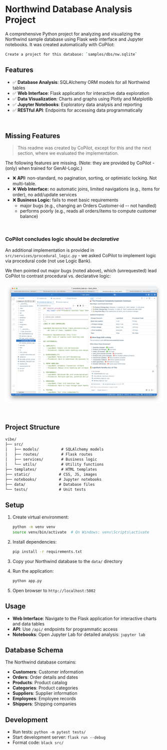 # Northwind Database Analysis Project

A comprehensive Python project for analyzing and visualizing the Northwind sample database using Flask web interface and Jupyter notebooks.  It was created automatically with CoPilot:

```bash
Create a project for this database: `samples/dbs/nw.sqlite`
```

## Features

- ✅ **Database Analysis**: SQLAlchemy ORM models for all Northwind tables
- ✅ **Web Interface**: Flask application for interactive data exploration
- ✅ **Data Visualization**: Charts and graphs using Plotly and Matplotlib
- ✅ **Jupyter Notebooks**: Exploratory data analysis and reporting
- ✅ **RESTful API**: Endpoints for accessing data programmatically

<br>

## Missing Features

> This readme was created by CoPilot, except for this and the next section, where we evaluated the implementation.

The following features are missing.   (Note: they are provided by CoPilot - (only) when trained for GenAI-Logic.)

- ❌ **API:** non-standard, no pagination, sorting, or optimistic locking.  Not multi-table.
- ❌ **Web Interface:** no automatic joins, limited navigations (e.g., items for order), no add/update services
- ❌ **Business Logic:** fails to meet basic requirements
   * major bugs (e.g., changing an Orders Customer-id -- not handled)
   * performs poorly (e.g., reads all orders/items to compute customer balance)

<br>

### CoPilot concludes logic should be *declarative*

An additional implementation is provided in `src/services/procedural_logic.py` - we asked CoPilot to implement logic via procedural code (not use Logic Bank).

We then pointed out major bugs (noted above), which (unrequested) lead CoPilot to contrast procedural vs. declarative logic:

![procedural-logic](screenshots/procedural_logic.png)

<br>

## Project Structure

```
vibe/
├── src/
│   ├── models/          # SQLAlchemy models
│   ├── routes/          # Flask routes
│   ├── services/        # Business logic
│   └── utils/           # Utility functions
├── templates/           # HTML templates
├── static/             # CSS, JS, images
├── notebooks/          # Jupyter notebooks
├── data/               # Database files
└── tests/              # Unit tests
```

## Setup

1. Create virtual environment:
   ```bash
   python -m venv venv
   source venv/bin/activate  # On Windows: venv\Scripts\activate
   ```

2. Install dependencies:
   ```bash
   pip install -r requirements.txt
   ```

3. Copy your Northwind database to the `data/` directory

4. Run the application:
   ```bash
   python app.py
   ```

5. Open browser to `http://localhost:5002`

## Usage

- **Web Interface**: Navigate to the Flask application for interactive charts and data tables
- **API**: Use `/api/` endpoints for programmatic access
- **Notebooks**: Open Jupyter Lab for detailed analysis: `jupyter lab`

## Database Schema

The Northwind database contains:
- **Customers**: Customer information
- **Orders**: Order details and dates
- **Products**: Product catalog
- **Categories**: Product categories
- **Suppliers**: Supplier information
- **Employees**: Employee records
- **Shippers**: Shipping companies

## Development

- Run tests: `python -m pytest tests/`
- Start development server: `flask run --debug`
- Format code: `black src/`

